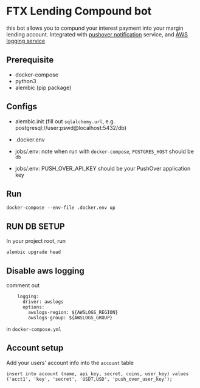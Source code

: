 # FTX Lending Compound bot

this bot allows you to compund your interest payment into your margin lending account. Integrated with [pushover notification](https://pushover.net/) service, and [AWS logging service](https://docs.aws.amazon.com/AmazonCloudWatch/latest/logs/QuickStartEC2Instance.html)

## Prerequisite

- docker-compose
- python3
- alembic (pip package)

## Configs

- alembic.init (fill out `sqlalchemy.url`, e.g. postgresql://user:pswd@localhost:5432/db)

- .docker.env

- jobs/.env: note when run with `docker-compose`, `POSTGRES_HOST` should be `db`

- jobs/.env: PUSH_OVER_API_KEY should be your PushOver application key

## Run

```
docker-compose --env-file .docker.env up
```

## RUN DB SETUP

In your project root, run

```
alembic upgrade head
```

## Disable aws logging

comment out

```
    logging:
      driver: awslogs
      options:
        awslogs-region: ${AWSLOGS_REGION}
        awslogs-group: ${AWSLOGS_GROUP}
```

in `docker-compose.yml`

## Account setup

Add your users' account info into the `account` table

```
insert into account (name, api_key, secret, coins, user_key) values ('acct1', 'key', 'secret', 'USDT,USD', 'push_over_user_key');
```

